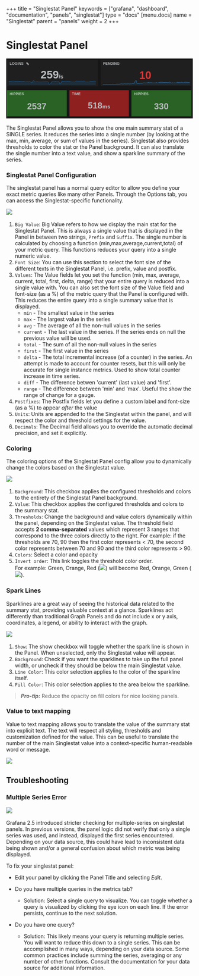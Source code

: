 +++
title = "Singlestat Panel"
keywords = ["grafana", "dashboard", "documentation", "panels", "singlestat"]
type = "docs"
[menu.docs]
name = "Singlestat"
parent = "panels"
weight = 2
+++


# Singlestat Panel

![](../../img/docs/v1/singlestat_panel2.png)

The Singlestat Panel allows you to show the one main summary stat of a SINGLE series. It reduces the series into a single number (by looking at the max, min, average, or sum of values in the series). Singlestat also provides thresholds to color the stat or the Panel background. It can also translate the single number into a text value, and show a sparkline summary of the series.

### Singlestat Panel Configuration

The singlestat panel has a normal query editor to allow you define your exact metric queries like many other Panels. Through the Options tab, you can access the Singlestat-specific functionality.

<img class="no-shadow" src="/img/docs/v1/Singlestat-BaseSettings.png">

1. `Big Value`: Big Value refers to how we display the main stat for the Singlestat Panel. This is always a single value that is displayed in the Panel in between two strings, `Prefix` and  `Suffix`. The single number is calculated by choosing a function (min,max,average,current,total) of your metric query. This functions reduces your query into a single numeric value.
2. `Font Size`: You can use this section to select the font size of the different texts in the Singlestat Panel, i.e. prefix, value and postfix.
3. `Values`: The Value fields let you set the function (min, max, average, current, total, first, delta, range) that your entire query is reduced into a single value with. You can also set the font size of the Value field and font-size (as a %) of the metric query that the Panel is configured with. This reduces the entire query into a single summary value that is displayed.
   * `min` - The smallest value in the series
   * `max` - The largest value in the series
   * `avg` - The average of all the non-null values in the series
   * `current` - The last value in the series. If the series ends on null the previous value will be used.
   * `total` - The sum of all the non-null values in the series
   * `first` - The first value in the series
   * `delta` - The total incremental increase (of a counter) in the series. An attempt is made to account for counter resets, but this will only be accurate for single instance metrics. Used to show total counter increase in time series.
   * `diff` - The difference betwen 'current' (last value) and 'first'.
   * `range` - The difference between 'min' and 'max'. Useful the show the range of change for a gauge.
4. `Postfixes`: The Postfix fields let you define a custom label and font-size (as a %) to appear *after* the value
5. `Units`: Units are appended to the the Singlestat  within the panel, and will respect the color and threshold settings for the value.
6. `Decimals`: The Decimal field allows you to override the automatic decimal precision, and set it explicitly.

### Coloring

The coloring options of the Singlestat Panel config allow you to dynamically change the colors based on the Singlestat value.

<img class="no-shadow" src="/img/docs/v1/Singlestat-Coloring.png">

1. `Background`: This checkbox applies the configured thresholds and colors to the entirety of the Singlestat Panel background.
2. `Value`: This checkbox applies the configured thresholds and colors to the summary stat.
3. `Thresholds`: Change the background and value colors dynamically within the panel, depending on the Singlestat value. The threshold field accepts **2 comma-separated** values which represent 3 ranges that correspond to the three colors directly to the right. For example: if the thresholds are 70, 90 then the first color represents < 70, the second color represents between 70 and 90 and the third color represents > 90.
4. `Colors`: Select a color and opacity
5. `Invert order`: This link toggles the threshold color order.</br>For example: Green, Orange, Red (<img class="no-shadow" src="/img/docs(v1/gyr.png">) will become Red, Orange, Green (<img class="no-shadow" src="/img/docs/v1/ryg.png">).

### Spark Lines

Sparklines are a great way of seeing the historical data related to the summary stat, providing valuable context at a glance. Sparklines act differently than traditional Graph Panels and do not include x or y axis, coordinates, a legend, or ability to interact with the graph.

<img class="no-shadow" src="/img/docs/v1/Singlestat-Sparklines.png">

1. `Show`: The show checkbox will toggle whether the spark line is shown in the Panel. When unselected, only the Singlestat value will appear.
2. `Background`: Check if you want the sparklines to take up the full panel width, or uncheck if they should be below the main Singlestat value.
3. `Line Color`: This color selection applies to the color of the sparkline itself.
4. `Fill Color`: This color selection applies to the area below the sparkline.

> ***Pro-tip:*** Reduce the opacity on  fill colors for nice looking panels.

### Value to text mapping

Value to text mapping allows you to translate the value of the summary stat into explicit text. The text will respect all styling, thresholds and customization defined for the value. This can be useful to translate the number of the main Singlestat value into a context-specific human-readable word or message.

<img class="no-shadow" src="/img/docs/v1/Singlestat-ValueMapping.png">

## Troubleshooting

### Multiple Series Error

<img class="no-shadow" src="/img/docs/v2/Singlestat-MultiSeriesError.png">


Grafana 2.5 introduced stricter checking for multiple-series on singlestat panels. In previous versions, the panel logic did not verify that only a single series was used, and instead, displayed the first series encountered. Depending on your data source, this could have lead to inconsistent data being shown and/or a general confusion about which metric was being displayed.

To fix your singlestat panel:

- Edit your panel by clicking the Panel Title and selecting *Edit*.

- Do you have multiple queries in the metrics tab?
    - Solution: Select a single query to visualize. You can toggle whether a query is visualized by clicking the eye icon on each line. If the error persists, continue to the next solution.

- Do you have one query?
    - Solution: This likely means your query is returning multiple series. You will want to reduce this down to a single series. This can be accomplished in many ways, depending on your data source. Some common practices include summing the series, averaging or any number of other functions. Consult the documentation for your data source for additional information.
